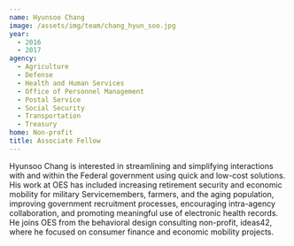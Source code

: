 ```yaml
---
name: Hyunsoo Chang
image: /assets/img/team/chang_hyun_soo.jpg
year:
  - 2016
  - 2017
agency:
  - Agriculture
  - Defense
  - Health and Human Services
  - Office of Personnel Management
  - Postal Service
  - Social Security
  - Transportation
  - Treasury
home: Non-profit
title: Associate Fellow
---
```


Hyunsoo Chang  is interested in streamlining and simplifying interactions with and within the Federal government using quick and low-cost solutions. His work at OES has included increasing retirement security and economic mobility for military Servicemembers, farmers, and the aging population, improving government recruitment processes, encouraging intra-agency collaboration, and promoting meaningful use of electronic health records. He joins OES from the behavioral design consulting non-profit, ideas42, where he focused on consumer finance and economic mobility projects.
